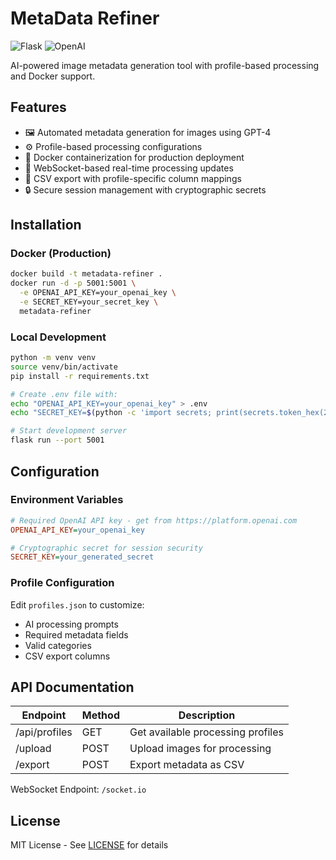 # MetaData Refiner

![Flask](https://img.shields.io/badge/Flask-2.3.2-blue)
![OpenAI](https://img.shields.io/badge/OpenAI_API-1.0-green)

AI-powered image metadata generation tool with profile-based processing and Docker support.

## Features
- 🖼️ Automated metadata generation for images using GPT-4
- ⚙️ Profile-based processing configurations
- 🐳 Docker containerization for production deployment
- 🔌 WebSocket-based real-time processing updates
- 📁 CSV export with profile-specific column mappings
- 🔒 Secure session management with cryptographic secrets

## Installation

### Docker (Production)
```bash
docker build -t metadata-refiner .
docker run -d -p 5001:5001 \
  -e OPENAI_API_KEY=your_openai_key \
  -e SECRET_KEY=your_secret_key \
  metadata-refiner
```

### Local Development
```bash
python -m venv venv
source venv/bin/activate
pip install -r requirements.txt

# Create .env file with:
echo "OPENAI_API_KEY=your_openai_key" > .env
echo "SECRET_KEY=$(python -c 'import secrets; print(secrets.token_hex(20))')" >> .env

# Start development server
flask run --port 5001
```

## Configuration

### Environment Variables
```ini
# Required OpenAI API key - get from https://platform.openai.com
OPENAI_API_KEY=your_openai_key

# Cryptographic secret for session security
SECRET_KEY=your_generated_secret
```

### Profile Configuration
Edit `profiles.json` to customize:
- AI processing prompts
- Required metadata fields
- Valid categories
- CSV export columns

## API Documentation

| Endpoint       | Method | Description                          |
|----------------|--------|--------------------------------------|
| /api/profiles  | GET    | Get available processing profiles    |
| /upload        | POST   | Upload images for processing         |
| /export        | POST   | Export metadata as CSV               |

WebSocket Endpoint: `/socket.io`

## License
MIT License - See [LICENSE](LICENSE) for details
